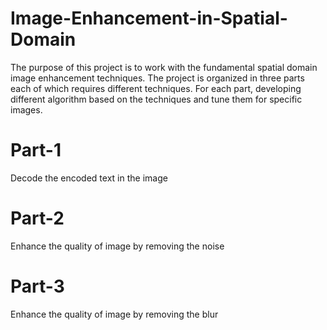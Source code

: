 # Image-Enhancement-in-Spatial-Domain
The purpose of this project is to work with the fundamental spatial domain image enhancement techniques. The project is organized in three parts each of which requires different techniques. For each part, developing different algorithm based on the techniques and tune them for specific images.

# Part-1
Decode the encoded text in the image

# Part-2
Enhance the quality of image by removing the noise

# Part-3
Enhance the quality of image by removing the blur

